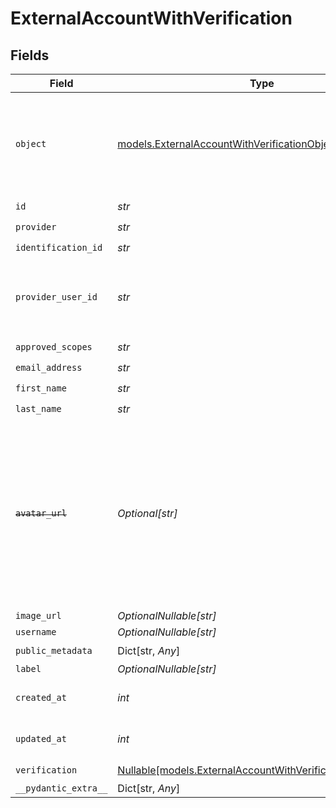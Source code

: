 # ExternalAccountWithVerification


## Fields

| Field                                                                                                                                                   | Type                                                                                                                                                    | Required                                                                                                                                                | Description                                                                                                                                             |
| ------------------------------------------------------------------------------------------------------------------------------------------------------- | ------------------------------------------------------------------------------------------------------------------------------------------------------- | ------------------------------------------------------------------------------------------------------------------------------------------------------- | ------------------------------------------------------------------------------------------------------------------------------------------------------- |
| `object`                                                                                                                                                | [models.ExternalAccountWithVerificationObject](../models/externalaccountwithverificationobject.md)                                                      | :heavy_check_mark:                                                                                                                                      | String representing the object's type. Objects of the same type share the same value.                                                                   |
| `id`                                                                                                                                                    | *str*                                                                                                                                                   | :heavy_check_mark:                                                                                                                                      | N/A                                                                                                                                                     |
| `provider`                                                                                                                                              | *str*                                                                                                                                                   | :heavy_check_mark:                                                                                                                                      | N/A                                                                                                                                                     |
| `identification_id`                                                                                                                                     | *str*                                                                                                                                                   | :heavy_check_mark:                                                                                                                                      | N/A                                                                                                                                                     |
| `provider_user_id`                                                                                                                                      | *str*                                                                                                                                                   | :heavy_check_mark:                                                                                                                                      | The unique ID of the user in the external provider's system                                                                                             |
| `approved_scopes`                                                                                                                                       | *str*                                                                                                                                                   | :heavy_check_mark:                                                                                                                                      | N/A                                                                                                                                                     |
| `email_address`                                                                                                                                         | *str*                                                                                                                                                   | :heavy_check_mark:                                                                                                                                      | N/A                                                                                                                                                     |
| `first_name`                                                                                                                                            | *str*                                                                                                                                                   | :heavy_check_mark:                                                                                                                                      | N/A                                                                                                                                                     |
| `last_name`                                                                                                                                             | *str*                                                                                                                                                   | :heavy_check_mark:                                                                                                                                      | N/A                                                                                                                                                     |
| ~~`avatar_url`~~                                                                                                                                        | *Optional[str]*                                                                                                                                         | :heavy_minus_sign:                                                                                                                                      | : warning: ** DEPRECATED **: This will be removed in a future release, please migrate away from it as soon as possible.<br/><br/>Please use `image_url` instead |
| `image_url`                                                                                                                                             | *OptionalNullable[str]*                                                                                                                                 | :heavy_minus_sign:                                                                                                                                      | N/A                                                                                                                                                     |
| `username`                                                                                                                                              | *OptionalNullable[str]*                                                                                                                                 | :heavy_minus_sign:                                                                                                                                      | N/A                                                                                                                                                     |
| `public_metadata`                                                                                                                                       | Dict[str, *Any*]                                                                                                                                        | :heavy_check_mark:                                                                                                                                      | N/A                                                                                                                                                     |
| `label`                                                                                                                                                 | *OptionalNullable[str]*                                                                                                                                 | :heavy_minus_sign:                                                                                                                                      | N/A                                                                                                                                                     |
| `created_at`                                                                                                                                            | *int*                                                                                                                                                   | :heavy_check_mark:                                                                                                                                      | Unix timestamp of creation<br/>                                                                                                                         |
| `updated_at`                                                                                                                                            | *int*                                                                                                                                                   | :heavy_check_mark:                                                                                                                                      | Unix timestamp of creation<br/>                                                                                                                         |
| `verification`                                                                                                                                          | [Nullable[models.ExternalAccountWithVerificationVerification]](../models/externalaccountwithverificationverification.md)                                | :heavy_check_mark:                                                                                                                                      | N/A                                                                                                                                                     |
| `__pydantic_extra__`                                                                                                                                    | Dict[str, *Any*]                                                                                                                                        | :heavy_minus_sign:                                                                                                                                      | N/A                                                                                                                                                     |